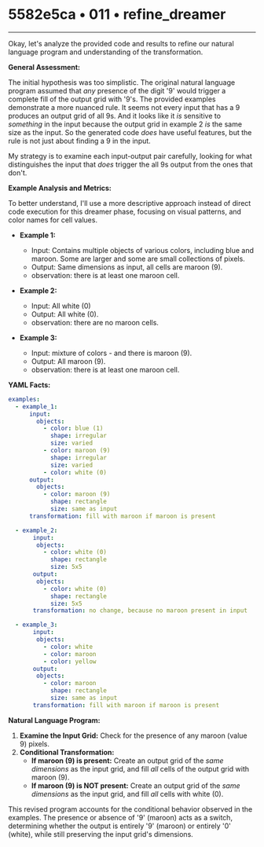 # 5582e5ca • 011 • refine_dreamer

---
Okay, let's analyze the provided code and results to refine our natural language program and understanding of the transformation.

**General Assessment:**

The initial hypothesis was too simplistic. The original natural language program assumed that *any* presence of the digit '9' would trigger a complete fill of the output grid with '9's. The provided examples demonstrate a more nuanced rule. It seems not every input that has a 9 produces an output grid of all 9s. And it looks like it *is* sensitive to *something* in the input because the output grid in example 2 *is* the same size as the input. So the generated code *does* have useful features, but the rule is not just about finding a 9 in the input.

My strategy is to examine each input-output pair carefully, looking for what distinguishes the input that *does* trigger the all 9s output from the ones that don't.

**Example Analysis and Metrics:**

To better understand, I'll use a more descriptive approach instead of direct code execution for this dreamer phase, focusing on visual patterns, and color names for cell values.

*   **Example 1:**
    *   Input: Contains multiple objects of various colors, including blue and maroon. Some are larger and some are small collections of pixels.
    *   Output: Same dimensions as input, all cells are maroon (9).
    * observation: there is at least one maroon cell.

*   **Example 2:**
    *   Input: All white (0)
    *   Output: All white (0).
    * observation: there are no maroon cells.

*   **Example 3:**
    *    Input: mixture of colors - and there is maroon (9).
    *   Output: All maroon (9).
    * observation: there is at least one maroon cell.

**YAML Facts:**

```yaml
examples:
  - example_1:
      input:
        objects:
          - color: blue (1)
            shape: irregular
            size: varied
          - color: maroon (9)
            shape: irregular
            size: varied
          - color: white (0)
      output:
        objects:
          - color: maroon (9)
            shape: rectangle
            size: same as input
      transformation: fill with maroon if maroon is present

  - example_2:
       input:
        objects:
          - color: white (0)
            shape: rectangle
            size: 5x5
       output:
        objects:
          - color: white (0)
            shape: rectangle
            size: 5x5
       transformation: no change, because no maroon present in input

  - example_3:
       input:
        objects:
          - color: white
          - color: maroon
          - color: yellow
       output:
        objects:
          - color: maroon
            shape: rectangle
            size: same as input
       transformation: fill with maroon if maroon is present
```

**Natural Language Program:**

1.  **Examine the Input Grid:** Check for the presence of any maroon (value 9) pixels.
2.  **Conditional Transformation:**
    *   **If maroon (9) is present:** Create an output grid of the *same dimensions* as the input grid, and fill *all* cells of the output grid with maroon (9).
    *   **If maroon (9) is NOT present:** Create an output grid of the *same dimensions* as the input grid, and fill *all* cells with white (0).

This revised program accounts for the conditional behavior observed in the examples. The presence or absence of '9' (maroon) acts as a switch, determining whether the output is entirely '9' (maroon) or entirely '0' (white), while still preserving the input grid's dimensions.

